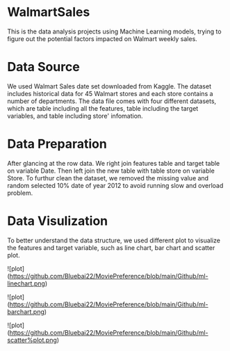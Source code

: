 # WalmartSales
This is the data analysis projects using Machine Learning models, trying to figure out the potential factors impacted on Walmart weekly sales.

# Data Source 
We used Walmart Sales date set downloaded from Kaggle. The dataset includes historical data for 45 Walmart stores and each store contains a number of departments.
The data file comes with four different datasets, which are table including all the features, table including the target variables, and table including store' infomation.

# Data Preparation
After glancing at the row data. We right join features table and target table on variable Date. Then left join the new table with table store on variable Store.
To furthur clean the dataset, we removed the missing value and random selected 10% date of year 2012 to avoid running slow and overload problem.

# Data Visulization
To better understand the data structure, we used different plot to visualize the features and target variable, such as line chart, bar chart and scatter plot.

![plot] (https://github.com/Bluebai22/MoviePreference/blob/main/Github/ml-linechart.png)

![plot] (https://github.com/Bluebai22/MoviePreference/blob/main/Github/ml-barchart.png)

![plot] (https://github.com/Bluebai22/MoviePreference/blob/main/Github/ml-scatter%plot.png)
